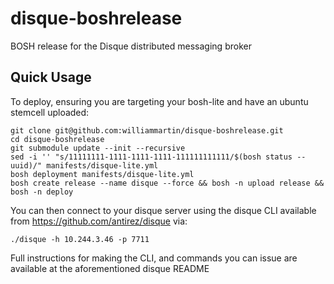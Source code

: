 # disque-boshrelease
BOSH release for the Disque distributed messaging broker

Quick Usage
---

To deploy, ensuring you are targeting your bosh-lite and have an ubuntu stemcell uploaded:

```
git clone git@github.com:williammartin/disque-boshrelease.git
cd disque-boshrelease
git submodule update --init --recursive
sed -i '' "s/11111111-1111-1111-1111-111111111111/$(bosh status --uuid)/" manifests/disque-lite.yml
bosh deployment manifests/disque-lite.yml
bosh create release --name disque --force && bosh -n upload release && bosh -n deploy
```

You can then connect to your disque server using the disque CLI available from https://github.com/antirez/disque via:

```./disque -h 10.244.3.46 -p 7711```

Full instructions for making the CLI, and commands you can issue are available at the aforementioned disque README
